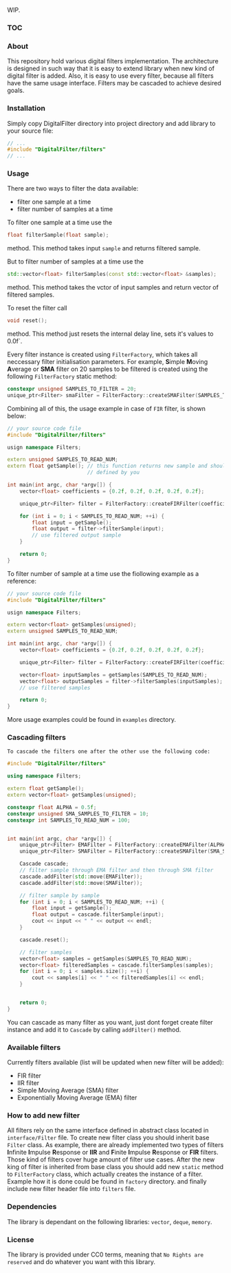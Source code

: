 WIP.
### TOC

### About
This repository hold various digital filters implementation. The
architecture is designed in such way that it is easy to extend library when
new kind of digital filter is added. Also, it is easy to use every filter,
because all filters have the same usage interface. Filters may be cascaded
to achieve desired goals.

### Installation
Simply copy DigitalFilter directory into project directory and add library to
your source file:
```cpp
// ...
#include "DigitalFilter/filters"
// ...
```

### Usage
There are two ways to filter the data available:
* filter one sample at a time
* filter number of samples at a time

To filter one sample at a time use the
```cpp
float filterSample(float sample);
```
method. This method takes input `sample` and returns filtered sample.

But to filter number of samples at a time use the
```cpp
std::vector<float> filterSamples(const std::vector<float> &samples);
```
method. This method takes the vctor of input samples and return vector of
filtered samples.

To reset the filter call
```cpp
void reset();
```
method. This method just resets the internal delay line, sets it's values to 
0.0f`.

Every filter instance is created using `FilterFactory`, which takes all
neccessary filter initialisation parameters. For example, **S**imple **M**oving
**A**verage or **SMA** filter on 20 samples to be filtered is created using the
following `FilterFactory` static method:
```cpp
constexpr unsigned SAMPLES_TO_FILTER = 20;
unique_ptr<Filter> smaFilter = FilterFactory::createSMAFilter(SAMPLES_TO_FILTER);
```

Combining all of this, the usage example in case of `FIR` filter, is shown
below:
```cpp
// your source code file
#include "DigitalFilter/filters"

usign namespace Filters;

extern unsigned SAMPLES_TO_READ_NUM;
extern float getSample(); // this function returns new sample and should be
                          // defined by you

int main(int argc, char *argv[]) {
    vector<float> coefficients = {0.2f, 0.2f, 0.2f, 0.2f, 0.2f};

    unique_ptr<Filter> filter = FilterFactory::createFIRFilter(coefficients);

    for (int i = 0; i < SAMPLES_TO_READ_NUM; ++i) {
        float input = getSample();
        float output = filter->filterSample(input);
        // use filtered output sample
    }

    return 0;
}
```

To filter number of sample at a time use the fiollowing example as a reference:
```cpp
// your source code file
#include "DigitalFilter/filters"

usign namespace Filters;

extern vector<float> getSamples(unsigned);
extern unsigned SAMPLES_TO_READ_NUM;

int main(int argc, char *argv[]) {
    vector<float> coefficients = {0.2f, 0.2f, 0.2f, 0.2f, 0.2f};

    unique_ptr<Filter> filter = FilterFactory::createFIRFilter(coefficients);

    vector<float> inputSamples = getSamples(SAMPLES_TO_READ_NUM);
    vector<float> outputSamples = filter->filterSamples(inputSamples);
    // use filtered samples

    return 0;
}
```

More usage examples could be found in `examples` directory.

### Cascading filters
    To cascade the filters one after the other use the following code:
```cpp
#include "DigitalFilter/filters"

using namespace Filters;

extern float getSample();
extern vector<float> getSamples(unsigned);

constexpr float ALPHA = 0.5f;
constexpr unsigned SMA_SAMPLES_TO_FILTER = 10;
constexpr int SAMPLES_TO_READ_NUM = 100;


int main(int argc, char *argv[]) {
    unique_ptr<Filter> EMAFilter = FilterFactory::createEMAFilter(ALPHA);
    unique_ptr<Filter> SMAFilter = FilterFactory::createSMAFilter(SMA_SAMPLES_TO_FILTER);

    Cascade cascade;
    // filter sample through EMA filter and then through SMA filter
    cascade.addFilter(std::move(EMAFilter));
    cascade.addFilter(std::move(SMAFilter));

    // filter sample by sample
    for (int i = 0; i < SAMPLES_TO_READ_NUM; ++i) {
        float input = getSample();
        float output = cascade.filterSample(input);
        cout << input << " " << output << endl;
    }

    cascade.reset();

    // filter samples 
    vector<float> samples = getSamples(SAMPLES_TO_READ_NUM);
    vector<float> filteredSamples = cascade.filterSamples(samples);
    for (int i = 0; i < samples.size(); ++i) {
        cout << samples[i] << " " << filteredSamples[i] << endl;
    }


    return 0;
}
```
You can cascade as many filter as you want, just dont forget create filter
instance and add it to `Cascade` by calling `addFilter()` method.

### Available filters
Currently filters available (list will be updated when new filter will be added):
* FIR filter
* IIR filter
* Simple Moving Average (SMA) filter
* Exponentially Moving Average (EMA) filter

### How to add new filter
All filters rely on the same interface defined in abstract class located in
`interface/Filter` file. To create new filter class you should inherit base
`Filter` class. As example, there are already implemented two types of filters
**I**nfinite **I**mpulse **R**esponse or **IIR** and **F**inite **I**mpulse
**R**esponse or **FIR** filters. Those kind of filters cover huge amount of
filter use cases. After the new king of filter is inherited from base class you
should add new `static` method to `FilterFactory` class, which actually creates
the instance of a filter. Example how it is done could be found in `factory`
directory. and finally include new filter header file into `filters` file.

### Dependencies

The library is dependant on the following libraries: `vector`, `deque`,
`memory`.

### License

The library is provided under CC0 terms, meaning that `No Rights are reserved`
and do whatever you want with this library.

